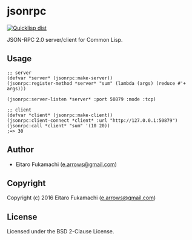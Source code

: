 # jsonrpc

[![Quicklisp dist](http://quickdocs.org/badge/jsonrpc.svg)](http://quickdocs.org/jsonrpc/)

JSON-RPC 2.0 server/client for Common Lisp.

## Usage

```common-lisp
;; server
(defvar *server* (jsonrpc:make-server))
(jsonrpc:register-method *server* "sum" (lambda (args) (reduce #'+ args)))

(jsonrpc:server-listen *server* :port 50879 :mode :tcp)
```

```common-lisp
;; client
(defvar *client* (jsonrpc:make-client))
(jsonrpc:client-connect *client* :url "http://127.0.0.1:50879")
(jsonrpc:call *client* "sum" '(10 20))
;=> 30
```

## Author

* Eitaro Fukamachi (e.arrows@gmail.com)

## Copyright

Copyright (c) 2016 Eitaro Fukamachi (e.arrows@gmail.com)

## License

Licensed under the BSD 2-Clause License.
